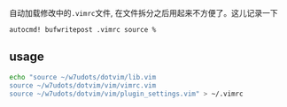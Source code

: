自动加载修改中的`.vimrc`文件,  在文件拆分之后用起来不方便了。这儿记录一下
```vim
autocmd! bufwritepost .vimrc source %
```

## usage
```bash
echo "source ~/w7udots/dotvim/lib.vim
source ~/w7udots/dotvim/vim/vimrc.vim
source ~/w7udots/dotvim/vim/plugin_settings.vim" > ~/.vimrc
```
